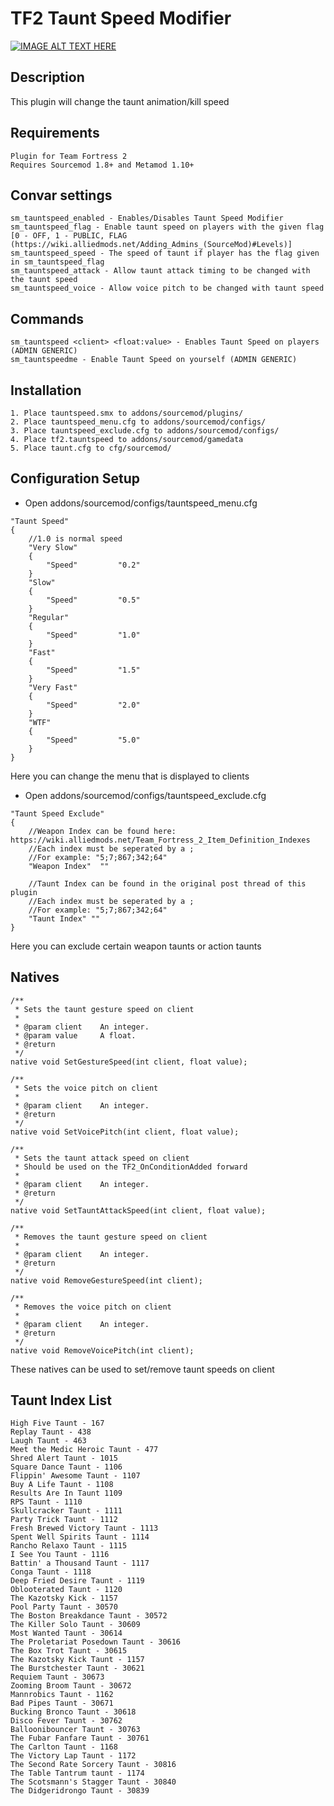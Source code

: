 # TF2 Taunt Speed Modifier

[![IMAGE ALT TEXT HERE](http://img.youtube.com/vi/4yEXCQFd-Ps/0.jpg)](http://www.youtube.com/watch?v=4yEXCQFd-Ps)

## Description
This plugin will change the taunt animation/kill speed

## Requirements
```
Plugin for Team Fortress 2
Requires Sourcemod 1.8+ and Metamod 1.10+
```

## Convar settings
```
sm_tauntspeed_enabled - Enables/Disables Taunt Speed Modifier
sm_tauntspeed_flag - Enable taunt speed on players with the given flag [0 - OFF, 1 - PUBLIC, FLAG (https://wiki.alliedmods.net/Adding_Admins_(SourceMod)#Levels)]
sm_tauntspeed_speed - The speed of taunt if player has the flag given in sm_tauntspeed_flag
sm_tauntspeed_attack - Allow taunt attack timing to be changed with the taunt speed
sm_tauntspeed_voice - Allow voice pitch to be changed with taunt speed
```

## Commands
```
sm_tauntspeed <client> <float:value> - Enables Taunt Speed on players (ADMIN GENERIC)
sm_tauntspeedme - Enable Taunt Speed on yourself (ADMIN GENERIC)
```

## Installation
```
1. Place tauntspeed.smx to addons/sourcemod/plugins/
2. Place tauntspeed_menu.cfg to addons/sourcemod/configs/
3. Place tauntspeed_exclude.cfg to addons/sourcemod/configs/
4. Place tf2.tauntspeed to addons/sourcemod/gamedata
5. Place taunt.cfg to cfg/sourcemod/
```

## Configuration Setup
* Open addons/sourcemod/configs/tauntspeed_menu.cfg
```
"Taunt Speed"
{
	//1.0 is normal speed
    "Very Slow"
    {
		"Speed"			"0.2"
    }
	"Slow"
    {
		"Speed"			"0.5"
    }
	"Regular"
    {
		"Speed"			"1.0"
    }
	"Fast"
    {
		"Speed"			"1.5"
    }
	"Very Fast"
    {
		"Speed"			"2.0"
    }
	"WTF"
	{
		"Speed"			"5.0"
	}
}
```
Here you can change the menu that is displayed to clients

* Open addons/sourcemod/configs/tauntspeed_exclude.cfg
```
"Taunt Speed Exclude"
{
	//Weapon Index can be found here: https://wiki.alliedmods.net/Team_Fortress_2_Item_Definition_Indexes
	//Each index must be seperated by a ;
	//For example: "5;7;867;342;64"
	"Weapon Index"  ""
	
	//Taunt Index can be found in the original post thread of this plugin
	//Each index must be seperated by a ;
	//For example: "5;7;867;342;64"
	"Taunt Index" ""
}
```
Here you can exclude certain weapon taunts or action taunts

## Natives
```
/**
 * Sets the taunt gesture speed on client
 *
 * @param client	An integer.
 * @param value		A float.
 * @return
 */
native void SetGestureSpeed(int client, float value);

/**
 * Sets the voice pitch on client
 *
 * @param client 	An integer.
 * @return
 */
native void SetVoicePitch(int client, float value);

/**
 * Sets the taunt attack speed on client
 * Should be used on the TF2_OnConditionAdded forward
 *
 * @param client 	An integer.
 * @return
 */
native void SetTauntAttackSpeed(int client, float value);

/**
 * Removes the taunt gesture speed on client
 *
 * @param client 	An integer.
 * @return
 */
native void RemoveGestureSpeed(int client);

/**
 * Removes the voice pitch on client
 *
 * @param client 	An integer.
 * @return
 */
native void RemoveVoicePitch(int client);
```
These natives can be used to set/remove taunt speeds on client

## Taunt Index List
```
High Five Taunt - 167
Replay Taunt - 438
Laugh Taunt - 463
Meet the Medic Heroic Taunt - 477
Shred Alert Taunt - 1015
Square Dance Taunt - 1106
Flippin' Awesome Taunt - 1107
Buy A Life Taunt - 1108
Results Are In Taunt 1109
RPS Taunt - 1110
Skullcracker Taunt - 1111
Party Trick Taunt - 1112
Fresh Brewed Victory Taunt - 1113
Spent Well Spirits Taunt - 1114
Rancho Relaxo Taunt - 1115
I See You Taunt - 1116
Battin' a Thousand Taunt - 1117
Conga Taunt - 1118
Deep Fried Desire Taunt - 1119
Oblooterated Taunt - 1120
The Kazotsky Kick - 1157
Pool Party Taunt - 30570
The Boston Breakdance Taunt - 30572
The Killer Solo Taunt - 30609
Most Wanted Taunt - 30614
The Proletariat Posedown Taunt - 30616
The Box Trot Taunt - 30615
The Kazotsky Kick Taunt - 1157
The Burstchester Taunt - 30621
Requiem Taunt - 30673
Zooming Broom Taunt - 30672
Mannrobics Taunt - 1162
Bad Pipes Taunt - 30671
Bucking Bronco Taunt - 30618
Disco Fever Taunt - 30762
Balloonibouncer Taunt - 30763
The Fubar Fanfare Taunt - 30761
The Carlton Taunt - 1168
The Victory Lap Taunt - 1172
The Second Rate Sorcery Taunt - 30816
The Table Tantrum taunt - 1174
The Scotsmann's Stagger Taunt - 30840
The Didgeridrongo Taunt - 30839
```
